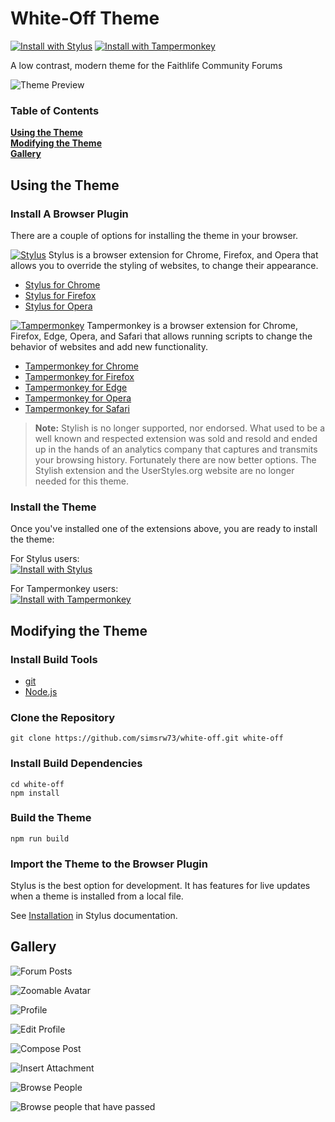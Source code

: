 # White-Off Theme

[![Install with Stylus](https://img.shields.io/badge/Install%20with-Stylus-00adad.svg)](https://github.com/simsrw73/white-off/raw/master/release/white-off.user.css)
[![Install with Tampermonkey](https://img.shields.io/badge/Install%20with-Tampermonkey-00485b.svg)](https://github.com/simsrw73/white-off/raw/master/release/white-off.user.js)

A low contrast, modern theme for the Faithlife Community Forums

![Theme Preview](screenshots/preview.png)

### Table of Contents
**[Using the Theme](#using-the-theme)**<br>
**[Modifying the Theme](#modifying-the-theme)**<br>
**[Gallery](#gallery)**<br>

## Using the Theme

### Install A Browser Plugin

There are a couple of options for installing the theme in your browser.

[![Stylus](https://github.com/openstyles/stylus/raw/master/images/icon/32.png)](https://add0n.com/stylus.html) Stylus is a browser extension for Chrome, Firefox, and Opera that allows you to override the styling of websites, to change their appearance.

  * [Stylus for Chrome](https://chrome.google.com/webstore/detail/clngdbkpkpeebahjckkjfobafhncgmne)
  * [Stylus for Firefox](https://addons.mozilla.org/firefox/addon/styl-us/)
  * [Stylus for Opera](https://addons.opera.com/extensions/details/stylus/)


[![Tampermonkey](https://github.com/Tampermonkey/tampermonkey/raw/master/images/icon.png)](http://tampermonkey.net/) Tampermonkey is a browser extension for Chrome, Firefox, Edge, Opera, and Safari that allows running scripts to change the behavior of websites and add new functionality.

  * [Tampermonkey for Chrome](https://chrome.google.com/webstore/detail/dhdgffkkebhmkfjojejmpbldmpobfkfo)
  * [Tampermonkey for Firefox](https://addons.mozilla.org/en-US/firefox/addon/tampermonkey/)
  * [Tampermonkey for Edge](https://www.microsoft.com/store/apps/9NBLGGH5162S)
  * [Tampermonkey for Opera](https://addons.opera.com/en/extensions/details/tampermonkey-beta/)
  * [Tampermonkey for Safari](https://safari.tampermonkey.net/tampermonkey.safariextz)

> **Note:**
> Stylish is no longer supported, nor endorsed. What used to be a well known and respected extension was sold and resold and ended up in the hands of an analytics company that captures and transmits your browsing history. Fortunately there are now better options. The Stylish extension and the UserStyles.org website are no longer needed for this theme.


### Install the Theme

Once you've installed one of the extensions above, you are ready to install the theme:

For Stylus users:<br>
[![Install with Stylus](https://img.shields.io/badge/Install%20with-Stylus-00adad.svg)](https://github.com/simsrw73/white-off/raw/master/release/white-off.user.css)

For Tampermonkey users:<br>
[![Install with Tampermonkey](https://img.shields.io/badge/Install%20with-Tampermonkey-00485b.svg)](https://github.com/simsrw73/white-off/raw/master/release/white-off.user.js)

## Modifying the Theme

### Install Build Tools

  - [git](https://git-scm.com/downloads)
  - [Node.js](https://nodejs.org/en/)

### Clone the Repository

```shell
git clone https://github.com/simsrw73/white-off.git white-off
```

### Install Build Dependencies

```shell
cd white-off
npm install
```

### Build the Theme

```shell
npm run build
```

### Import the Theme to the Browser Plugin

Stylus is the best option for development. It has features for live updates when a theme is installed from a local file.

See [Installation](https://github.com/openstyles/stylus/wiki/Usercss#installation) in Stylus documentation.


## Gallery

![Forum Posts](screenshots/posts.png)

![Zoomable Avatar](screenshots/avatar-zoom.png)

![Profile](screenshots/profile.png)

![Edit Profile](screenshots/edit-profile.png)

![Compose Post](screenshots/compose.png)

![Insert Attachment](screenshots/compose-attach.png)

![Browse People](screenshots/browse-people.png)

![Browse people that have passed](screenshots/rip.png)
